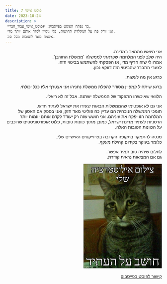 ```yaml
---
title: פוסט אישי 7
date: 2023-10-24
description: >
 כך נפתח הפוסט בפייסבוק: #פוסט_אישי_עבור_חבריי,
 אני זורק פה על המקלדת תחושות, בלי ניסיון לסדר אותם יותר מדי.
 אשמח מאד לתגובות מכל סוג.
---
```

<div dir="rtl">

אני מיואש מהמצב במדינה.   
היה שלב לפני המלחמה שקראתי לממשלה 'ממשלת החורבן'.   
אמרו לי שזה חריף מדי, אז הפסקתי להשתמש בביטוי הזה.   
לצערי התברר שהביטוי הזה דווקא נכון.

כרגע אין מה לעשות.

ברגע שיתחיל קמפיין מסודר להפלת ממשלת נתניהו אני אצטרף אליו ככל יכולתי.

הלוואי שאיכשהו התפקוד של הממשלה ישתנה. אבל זה לא ריאלי.

אני גם לא אופטימי שהממשלות הבאות יצעידו את ישראל לעתיד חדש.   
תומכי הממשלה הנוכחית הם עדיין כח פוליטי מאד חזק, ואני בספק אם האסון של המלחמה הזו יפקח את עיניהם. אני חושש שזה רק יעודד לקדם אותם יוזמות יותר הרסניות לעתיד מדינת ישראל, כמובן מתוך כוונות טובות, פלוס אופורטוניסטים שרוכבים על הכוונות הטובות האלה.

מנסה להתמקד בתקופה הקרובה בפרוייקטים האישיים שלי,   
כלומר בעיקר בקידום קהילת מעקף.

לחלום שיהיה טוב תמיד אפשר.   
גם אם המציאות נראית קודרת.

<img src="https://github.com/UrielOfir/personal-website/blob/main/assets/images/sad_cat.jpeg?raw=true" style="width: 50%"/>

[קישור לפוסט בפייסבוק](https://www.facebook.com/urielofir86/posts/2584648098388959)
</div>
